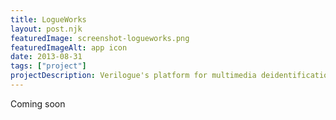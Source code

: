 ```yaml
---
title: LogueWorks
layout: post.njk
featuredImage: screenshot-logueworks.png
featuredImageAlt: app icon
date: 2013-08-31
tags: ["project"]
projectDescription: Verilogue's platform for multimedia deidentification, transcription, and translation.
---
```


Coming soon
